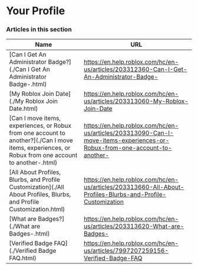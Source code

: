# Your Profile  
### Articles in this section
Name|URL
-|-
[Can I Get An Administrator Badge?](./Can I Get An Administrator Badge-.html) |https://en.help.roblox.com/hc/en-us/articles/203312360-Can-I-Get-An-Administrator-Badge-
[My Roblox Join Date](./My Roblox Join Date.html) |https://en.help.roblox.com/hc/en-us/articles/203313060-My-Roblox-Join-Date
[Can I move items, experiences, or Robux from one account to another?](./Can I move items, experiences, or Robux from one account to another-.html) |https://en.help.roblox.com/hc/en-us/articles/203313090-Can-I-move-items-experiences-or-Robux-from-one-account-to-another-
[All About Profiles, Blurbs, and Profile Customization](./All About Profiles, Blurbs, and Profile Customization.html) |https://en.help.roblox.com/hc/en-us/articles/203313660-All-About-Profiles-Blurbs-and-Profile-Customization
[What are Badges?](./What are Badges-.html) |https://en.help.roblox.com/hc/en-us/articles/203313620-What-are-Badges-
[Verified Badge FAQ](./Verified Badge FAQ.html) |https://en.help.roblox.com/hc/en-us/articles/7997207259156-Verified-Badge-FAQ